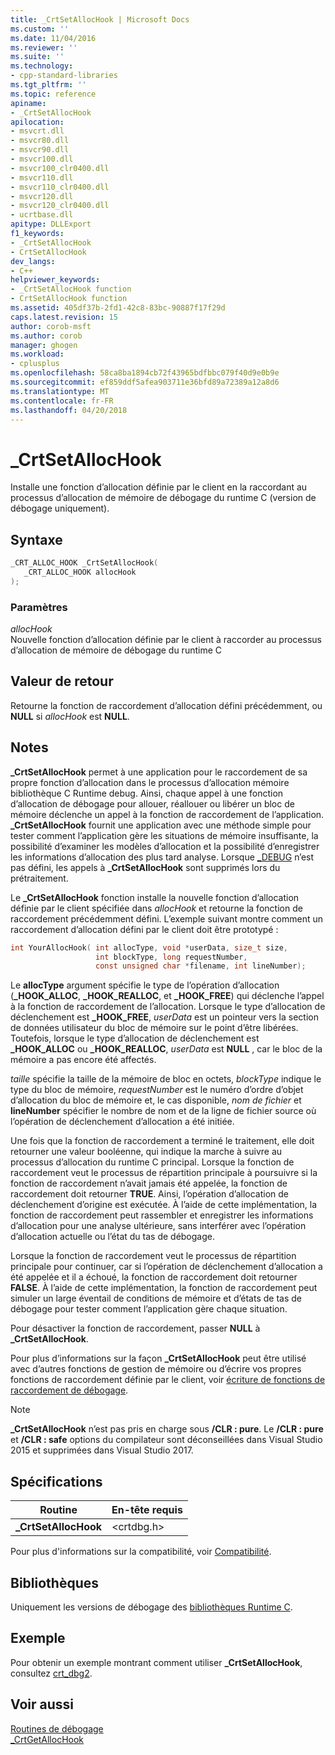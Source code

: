 ```yaml
---
title: _CrtSetAllocHook | Microsoft Docs
ms.custom: ''
ms.date: 11/04/2016
ms.reviewer: ''
ms.suite: ''
ms.technology:
- cpp-standard-libraries
ms.tgt_pltfrm: ''
ms.topic: reference
apiname:
- _CrtSetAllocHook
apilocation:
- msvcrt.dll
- msvcr80.dll
- msvcr90.dll
- msvcr100.dll
- msvcr100_clr0400.dll
- msvcr110.dll
- msvcr110_clr0400.dll
- msvcr120.dll
- msvcr120_clr0400.dll
- ucrtbase.dll
apitype: DLLExport
f1_keywords:
- _CrtSetAllocHook
- CrtSetAllocHook
dev_langs:
- C++
helpviewer_keywords:
- _CrtSetAllocHook function
- CrtSetAllocHook function
ms.assetid: 405df37b-2fd1-42c8-83bc-90887f17f29d
caps.latest.revision: 15
author: corob-msft
ms.author: corob
manager: ghogen
ms.workload:
- cplusplus
ms.openlocfilehash: 58ca8ba1894cb72f43965bdfbbc079f40d9e0b9e
ms.sourcegitcommit: ef859ddf5afea903711e36bfd89a72389a12a8d6
ms.translationtype: MT
ms.contentlocale: fr-FR
ms.lasthandoff: 04/20/2018
---
```

# <a name="crtsetallochook"></a>_CrtSetAllocHook

Installe une fonction d’allocation définie par le client en la raccordant au processus d’allocation de mémoire de débogage du runtime C (version de débogage uniquement).

## <a name="syntax"></a>Syntaxe

```C
_CRT_ALLOC_HOOK _CrtSetAllocHook(
   _CRT_ALLOC_HOOK allocHook
);
```

### <a name="parameters"></a>Paramètres

*allocHook*<br/>
Nouvelle fonction d’allocation définie par le client à raccorder au processus d’allocation de mémoire de débogage du runtime C

## <a name="return-value"></a>Valeur de retour

Retourne la fonction de raccordement d’allocation défini précédemment, ou **NULL** si *allocHook* est **NULL**.

## <a name="remarks"></a>Notes

**_CrtSetAllocHook** permet à une application pour le raccordement de sa propre fonction d’allocation dans le processus d’allocation mémoire bibliothèque C Runtime debug. Ainsi, chaque appel à une fonction d’allocation de débogage pour allouer, réallouer ou libérer un bloc de mémoire déclenche un appel à la fonction de raccordement de l’application. **_CrtSetAllocHook** fournit une application avec une méthode simple pour tester comment l’application gère les situations de mémoire insuffisante, la possibilité d’examiner les modèles d’allocation et la possibilité d’enregistrer les informations d’allocation des plus tard analyse. Lorsque [_DEBUG](../../c-runtime-library/debug.md) n’est pas défini, les appels à **_CrtSetAllocHook** sont supprimés lors du prétraitement.

Le **_CrtSetAllocHook** fonction installe la nouvelle fonction d’allocation définie par le client spécifiée dans *allocHook* et retourne la fonction de raccordement précédemment défini. L’exemple suivant montre comment un raccordement d’allocation défini par le client doit être prototypé :

```C
int YourAllocHook( int allocType, void *userData, size_t size,
                   int blockType, long requestNumber,
                   const unsigned char *filename, int lineNumber);
```

Le **allocType** argument spécifie le type de l’opération d’allocation (**_HOOK_ALLOC**, **_HOOK_REALLOC**, et **_HOOK_FREE**) qui déclenche l’appel à la fonction de raccordement de l’allocation. Lorsque le type d’allocation de déclenchement est **_HOOK_FREE**, *userData* est un pointeur vers la section de données utilisateur du bloc de mémoire sur le point d’être libérées. Toutefois, lorsque le type d’allocation de déclenchement est **_HOOK_ALLOC** ou **_HOOK_REALLOC**, *userData* est **NULL** , car le bloc de la mémoire a pas encore été affectés.

*taille* spécifie la taille de la mémoire de bloc en octets, *blockType* indique le type du bloc de mémoire, *requestNumber* est le numéro d’ordre d’objet d’allocation du bloc de mémoire et, le cas disponible, *nom de fichier* et **lineNumber** spécifier le nombre de nom et de la ligne de fichier source où l’opération de déclenchement d’allocation a été initiée.

Une fois que la fonction de raccordement a terminé le traitement, elle doit retourner une valeur booléenne, qui indique la marche à suivre au processus d’allocation du runtime C principal. Lorsque la fonction de raccordement veut le processus de répartition principale à poursuivre si la fonction de raccordement n’avait jamais été appelée, la fonction de raccordement doit retourner **TRUE**. Ainsi, l’opération d’allocation de déclenchement d’origine est exécutée. À l’aide de cette implémentation, la fonction de raccordement peut rassembler et enregistrer les informations d’allocation pour une analyse ultérieure, sans interférer avec l’opération d’allocation actuelle ou l’état du tas de débogage.

Lorsque la fonction de raccordement veut le processus de répartition principale pour continuer, car si l’opération de déclenchement d’allocation a été appelée et il a échoué, la fonction de raccordement doit retourner **FALSE**. À l’aide de cette implémentation, la fonction de raccordement peut simuler un large éventail de conditions de mémoire et d’états de tas de débogage pour tester comment l’application gère chaque situation.

Pour désactiver la fonction de raccordement, passer **NULL** à **_CrtSetAllocHook**.

Pour plus d’informations sur la façon **_CrtSetAllocHook** peut être utilisé avec d’autres fonctions de gestion de mémoire ou d’écrire vos propres fonctions de raccordement définie par le client, voir [écriture de fonctions de raccordement de débogage](/visualstudio/debugger/debug-hook-function-writing).

> [!NOTE]
> **_CrtSetAllocHook** n’est pas pris en charge sous **/CLR : pure**. Le **/CLR : pure** et **/CLR : safe** options du compilateur sont déconseillées dans Visual Studio 2015 et supprimées dans Visual Studio 2017.

## <a name="requirements"></a>Spécifications

|Routine|En-tête requis|
|-------------|---------------------|
|**_CrtSetAllocHook**|\<crtdbg.h>|

Pour plus d'informations sur la compatibilité, voir [Compatibilité](../../c-runtime-library/compatibility.md).

## <a name="libraries"></a>Bibliothèques

Uniquement les versions de débogage des [bibliothèques Runtime C](../../c-runtime-library/crt-library-features.md).

## <a name="example"></a>Exemple

Pour obtenir un exemple montrant comment utiliser **_CrtSetAllocHook**, consultez [crt_dbg2](https://github.com/Microsoft/VCSamples/tree/master/VC2010Samples/crt/crt_dbg2).

## <a name="see-also"></a>Voir aussi

[Routines de débogage](../../c-runtime-library/debug-routines.md)<br/>
[_CrtGetAllocHook](crtgetallochook.md)<br/>
